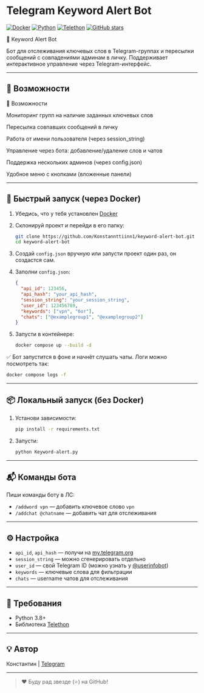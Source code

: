# Telegram Keyword Alert Bot

[![Docker](https://img.shields.io/badge/docker-ready-blue)](https://www.docker.com/)
[![Python](https://img.shields.io/badge/python-3.8%2B-blue.svg)](https://www.python.org/)
[![Telethon](https://img.shields.io/badge/library-telethon-orange)](https://github.com/LonamiWebs/Telethon)
[![GitHub stars](https://img.shields.io/github/stars/Konstannttiinn1/keyword-alert-bot.svg?style=social)](https://github.com/Konstannttiinn1/keyword-alert-bot/stargazers)

📌 Keyword Alert Bot

Бот для отслеживания ключевых слов в Telegram-группах и пересылки сообщений с совпадениями админам в личку. Поддерживает интерактивное управление через Telegram-интерфейс.

---

## 🔧 Возможности

🚀 Возможности

Мониторинг групп на наличие заданных ключевых слов

Пересылка совпавших сообщений в личку

Работа от имени пользователя (через session_string)

Управление через бота: добавление/удаление слов и чатов

Поддержка нескольких админов (через config.json)

Удобное меню с кнопками (вложенные панели)

---

## 🚀 Быстрый запуск (через Docker)

1. Убедись, что у тебя установлен [Docker](https://docs.docker.com/get-docker/)
2. Склонируй проект и перейди в его папку:

   ```bash
   git clone https://github.com/Konstannttiinn1/keyword-alert-bot.git
   cd keyword-alert-bot
   ```

3. Создай `config.json` вручную или запусти проект один раз, он создастся сам.
4. Заполни `config.json`:
   ```json
   {
     "api_id": 123456,
     "api_hash": "your_api_hash",
     "session_string": "your_session_string",
     "user_id": 123456789,
     "keywords": ["vpn", "бот"],
     "chats": ["@examplegroup1", "@examplegroup2"]
   }
   ```

5. Запусти в контейнере:

   ```bash
   docker compose up --build -d
   ```

✅ Бот запустится в фоне и начнёт слушать чаты. Логи можно посмотреть так:

```bash
docker compose logs -f
```

---

## 📦 Локальный запуск (без Docker)

1. Установи зависимости:
   ```bash
   pip install -r requirements.txt
   ```

2. Запусти:
   ```bash
   python Keyword-alert.py
   ```

---

## 📬 Команды бота

Пиши команды боту в ЛС:

- `/addword vpn` — добавить ключевое слово `vpn`
- `/addchat @chatname` — добавить чат для отслеживания

---

## ⚙️ Настройка

- `api_id`, `api_hash` — получи на [my.telegram.org](https://my.telegram.org)
- `session_string` — можно сгенерировать отдельно
- `user_id` — свой Telegram ID (можно узнать у [@userinfobot](https://t.me/userinfobot))
- `keywords` — ключевые слова для фильтрации
- `chats` — username чатов для отслеживания

---

## 🧠 Требования

- Python 3.8+
- Библиотека [Telethon](https://github.com/LonamiWebs/Telethon)

---

## 💡 Автор

Константин | [Telegram](https://t.me/L_Konstantinn)

---

> ❤️ Буду рад звезде (⭐) на GitHub!
